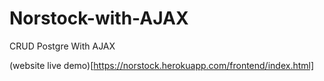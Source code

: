 # Norstock-with-AJAX
CRUD Postgre With AJAX

(website live demo)[https://norstock.herokuapp.com/frontend/index.html]

